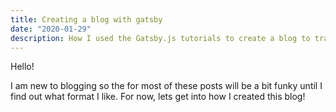 ```yaml
---
title: Creating a blog with gatsby
date: "2020-01-29"
description: How I used the Gatsby.js tutorials to create a blog to track my learning progress.
---
```

Hello!

I am new to blogging so the for most of these posts will be a bit funky until I find out what format I like. For now, lets get into how I created this blog!